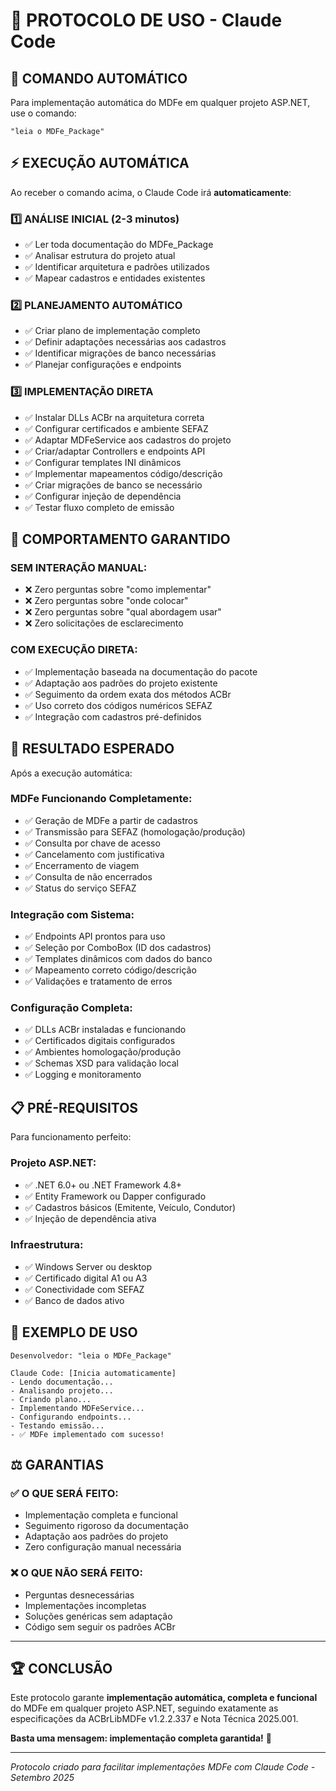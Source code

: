 # 🤖 PROTOCOLO DE USO - Claude Code

## 🎯 **COMANDO AUTOMÁTICO**

Para implementação automática do MDFe em qualquer projeto ASP.NET, use o comando:

```
"leia o MDFe_Package"
```

## ⚡ **EXECUÇÃO AUTOMÁTICA**

Ao receber o comando acima, o Claude Code irá **automaticamente**:

### **1️⃣ ANÁLISE INICIAL (2-3 minutos)**
- ✅ Ler toda documentação do MDFe_Package
- ✅ Analisar estrutura do projeto atual
- ✅ Identificar arquitetura e padrões utilizados
- ✅ Mapear cadastros e entidades existentes

### **2️⃣ PLANEJAMENTO AUTOMÁTICO**
- ✅ Criar plano de implementação completo
- ✅ Definir adaptações necessárias aos cadastros
- ✅ Identificar migrações de banco necessárias
- ✅ Planejar configurações e endpoints

### **3️⃣ IMPLEMENTAÇÃO DIRETA**
- ✅ Instalar DLLs ACBr na arquitetura correta
- ✅ Configurar certificados e ambiente SEFAZ
- ✅ Adaptar MDFeService aos cadastros do projeto
- ✅ Criar/adaptar Controllers e endpoints API
- ✅ Configurar templates INI dinâmicos
- ✅ Implementar mapeamentos código/descrição
- ✅ Criar migrações de banco se necessário
- ✅ Configurar injeção de dependência
- ✅ Testar fluxo completo de emissão

## 🚫 **COMPORTAMENTO GARANTIDO**

### **SEM INTERAÇÃO MANUAL:**
- ❌ Zero perguntas sobre "como implementar"
- ❌ Zero perguntas sobre "onde colocar"
- ❌ Zero perguntas sobre "qual abordagem usar"
- ❌ Zero solicitações de esclarecimento

### **COM EXECUÇÃO DIRETA:**
- ✅ Implementação baseada na documentação do pacote
- ✅ Adaptação aos padrões do projeto existente
- ✅ Seguimento da ordem exata dos métodos ACBr
- ✅ Uso correto dos códigos numéricos SEFAZ
- ✅ Integração com cadastros pré-definidos

## 🎯 **RESULTADO ESPERADO**

Após a execução automática:

### **MDFe Funcionando Completamente:**
- ✅ Geração de MDFe a partir de cadastros
- ✅ Transmissão para SEFAZ (homologação/produção)
- ✅ Consulta por chave de acesso
- ✅ Cancelamento com justificativa
- ✅ Encerramento de viagem
- ✅ Consulta de não encerrados
- ✅ Status do serviço SEFAZ

### **Integração com Sistema:**
- ✅ Endpoints API prontos para uso
- ✅ Seleção por ComboBox (ID dos cadastros)
- ✅ Templates dinâmicos com dados do banco
- ✅ Mapeamento correto código/descrição
- ✅ Validações e tratamento de erros

### **Configuração Completa:**
- ✅ DLLs ACBr instaladas e funcionando
- ✅ Certificados digitais configurados
- ✅ Ambientes homologação/produção
- ✅ Schemas XSD para validação local
- ✅ Logging e monitoramento

## 📋 **PRÉ-REQUISITOS**

Para funcionamento perfeito:

### **Projeto ASP.NET:**
- ✅ .NET 6.0+ ou .NET Framework 4.8+
- ✅ Entity Framework ou Dapper configurado
- ✅ Cadastros básicos (Emitente, Veículo, Condutor)
- ✅ Injeção de dependência ativa

### **Infraestrutura:**
- ✅ Windows Server ou desktop
- ✅ Certificado digital A1 ou A3
- ✅ Conectividade com SEFAZ
- ✅ Banco de dados ativo

## 🚀 **EXEMPLO DE USO**

```
Desenvolvedor: "leia o MDFe_Package"

Claude Code: [Inicia automaticamente]
- Lendo documentação...
- Analisando projeto...
- Criando plano...
- Implementando MDFeService...
- Configurando endpoints...
- Testando emissão...
- ✅ MDFe implementado com sucesso!
```

## ⚖️ **GARANTIAS**

### **✅ O QUE SERÁ FEITO:**
- Implementação completa e funcional
- Seguimento rigoroso da documentação
- Adaptação aos padrões do projeto
- Zero configuração manual necessária

### **❌ O QUE NÃO SERÁ FEITO:**
- Perguntas desnecessárias
- Implementações incompletas
- Soluções genéricas sem adaptação
- Código sem seguir os padrões ACBr

---

## 🏆 **CONCLUSÃO**

Este protocolo garante **implementação automática, completa e funcional** do MDFe em qualquer projeto ASP.NET, seguindo exatamente as especificações da ACBrLibMDFe v1.2.2.337 e Nota Técnica 2025.001.

**Basta uma mensagem: implementação completa garantida!** 🚀

---

*Protocolo criado para facilitar implementações MDFe com Claude Code - Setembro 2025*